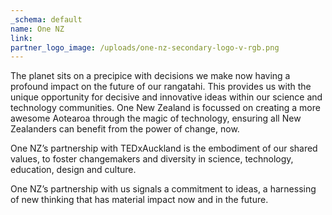 ```yaml
---
_schema: default
name: One NZ
link:
partner_logo_image: /uploads/one-nz-secondary-logo-v-rgb.png
---
```

The planet sits on a precipice with decisions we make now having a profound impact on the future of our rangatahi. This provides us with the unique opportunity for decisive and innovative ideas within our science and technology communities. One New Zealand is focussed on creating a more awesome Aotearoa through the magic of technology, ensuring all New Zealanders can benefit from the power of change, now.

One NZ’s partnership with TEDxAuckland is the embodiment of our shared values, to foster changemakers and diversity in science, technology, education, design and culture.

One NZ’s partnership with us signals a commitment to ideas, a harnessing of new thinking that has material impact now and in the future.